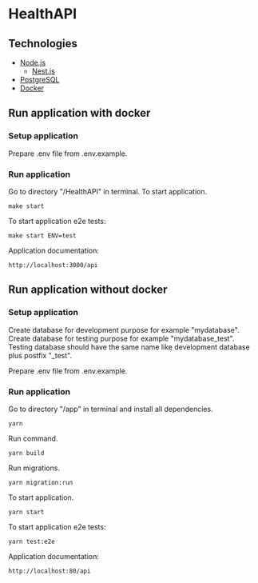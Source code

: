 # HealthAPI

## Technologies
* [Node.js](https://nodejs.org/en/)
  * [Nest.js](https://nestjs.com/)
* [PostgreSQL](https://www.postgresql.org//)
* [Docker](https://docs.docker.com/)

## Run application with docker
### Setup application

Prepare .env file from .env.example.

### Run application
Go to directory "/HealthAPI" in terminal.
To start application.
```
make start
```

To start application e2e tests:
```
make start ENV=test
```

Application documentation:
```
http://localhost:3000/api
```

## Run application without docker
### Setup application
Create database for development purpose for example "mydatabase".
Create database for testing purpose for example "mydatabase_test".
Testing database should have the same name like development database plus postfix "_test".

Prepare .env file from .env.example.

### Run application
Go to directory "/app" in terminal and install all dependencies.
```
yarn
```

Run command.
```
yarn build
```

Run migrations.
```
yarn migration:run
```

To start application.
```
yarn start
```

To start application e2e tests:
```
yarn test:e2e
```

Application documentation:
```
http://localhost:80/api
```